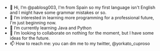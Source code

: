 - 👋 Hi, I’m @pablosg003, I'm from Spain so my first language isn't English and I might have some grammar mistakes or so.
- 👀 I’m interested in learning more programming for a professional future, I'm just beginning now.
- 🌱 I’m currently learning Java and Python
- 💞️ I’m looking to collaborate on nothing for the moment, but I have some ideas for the future.
- 📫 How to reach me: you can dm me to my twitter, @yorkato_cuproso

<!---
pablosg003/pablosg003 is a ✨ special ✨ repository because its `README.md` (this file) appears on your GitHub profile.
You can click the Preview link to take a look at your changes.
--->
